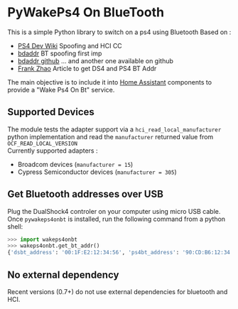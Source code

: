 # PyWakePs4 On BlueTooth
This is a simple Python library to switch on a ps4 using Bluetooth
Based on :
- [PS4 Dev Wiki](https://www.psdevwiki.com/ps4/DS4-BT#Bluetooth_Addressing) Spoofing and HCI CC
- [bdaddr](http://blog.petrilopia.net/linux/change-your-bluetooth-device-mac-address/) BT spoofing first imp
- [bdaddr github](https://github.com/pauloborges/bluez/blob/master/tools/bdaddr.c) ... and another one available on github
- [Frank Zhao](https://eleccelerator.com/unpairing-a-dualshock-4-and-setting-a-new-bdaddr/) Article to get DS4 and PS4 BT Addr 

The main objective is to include it into [Home Assistant](https://www.home-assistant.io/ "Home Assistant") components to provide a "Wake Ps4 On Bt" service.

## Supported Devices
The module tests the adapter support via a ```hci_read_local_manufacturer``` python implementation and read the ```manufacturer``` returned value from ```OCF_READ_LOCAL_VERSION```  
Currently supported adapters :
- Broadcom devices (```manufacturer = 15```)
- Cypress Semiconductor devices (```manufacturer = 305```)

## Get Bluetooth addresses over USB
Plug the DualShock4 controler on your computer using micro USB cable.  
Once ```pywakeps4onbt``` is installed, run the following command from a python shell:
```python
>>> import wakeps4onbt
>>> wakeps4onbt.get_bt_addr()
{'dsbt_address': '00:1F:E2:12:34:56', 'ps4bt_address': '90:CD:B6:12:34:56'}
```

## No external dependency
Recent versions (0.7+) do not use external dependencies for bluetooth and HCI.